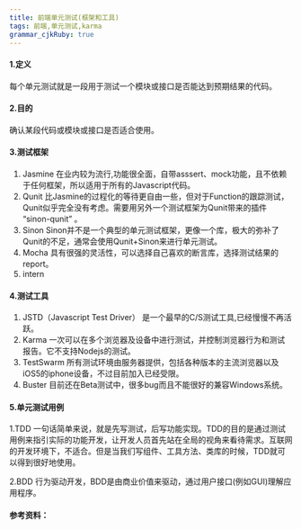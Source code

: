 ```yaml
---
title: 前端单元测试(框架和工具)
tags: 前端,单元测试,karma
grammar_cjkRuby: true
---
```



#### 1.定义
每个单元测试就是一段用于测试一个模块或接口是否能达到预期结果的代码。
#### 2.目的
确认某段代码或模块或接口是否适合使用。
#### 3.测试框架

1. Jasmine
在业内较为流行,功能很全面，自带asssert、mock功能，且不依赖于任何框架，所以适用于所有的Javascript代码。
2. Qunit
比Jasmine的过程化的等待更自由一些，但对于Function的跟踪测试，Qunit似乎完全没有考虑。需要用另外一个测试框架为Qunit带来的插件 “sinon-qunit” 。
3. Sinon
Sinon并不是一个典型的单元测试框架，更像一个库，极大的弥补了Qunit的不足，通常会使用Qunit+Sinon来进行单元测试。
4. Mocha
具有很强的灵活性，可以选择自己喜欢的断言库，选择测试结果的report。
5. intern

#### 4.测试工具
1. JSTD（Javascript Test Driver）
是一个最早的C/S测试工具,已经慢慢不再活跃。
2. Karma
一次可以在多个浏览器及设备中进行测试，并控制浏览器行为和测试报告。它不支持Nodejs的测试。
3. TestSwarm 
所有测试环境由服务器提供，包括各种版本的主流浏览器以及iOS5的iphone设备，不过目前加入已经受限。
4. Buster 
目前还在Beta测试中，很多bug而且不能很好的兼容Windows系统。

#### 5.单元测试用例 
1.TDD
一句话简单来说，就是先写测试，后写功能实现。TDD的目的是通过测试用例来指引实际的功能开发，让开发人员首先站在全局的视角来看待需求。互联网的开发环境下，不适合。但是当我们写组件、工具方法、类库的时候，TDD就可以得到很好地使用。

2.BDD
行为驱动开发，BDD是由商业价值来驱动，通过用户接口(例如GUI)理解应用程序。

#### 参考资料：
[^1x]: http://www.tuicool.com/articles/J7vUny
[^1x]: http://www.admin10000.com/document/6457.html
